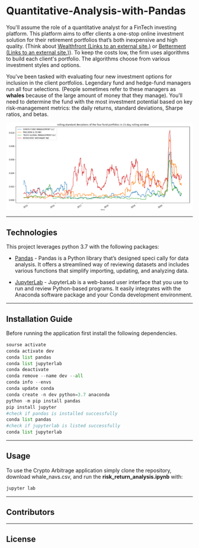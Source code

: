# Quantitative-Analysis-with-Pandas

You'll assume the role of a quantitative analyst for a FinTech investing platform. This platform aims to offer clients a one-stop online investment solution for their retirement portfolios that’s both inexpensive and high quality. (Think about [Wealthfront (Links to an external site.)](https://www.wealthfront.com/) or [Betterment (Links to an external site.)](https://www.betterment.com/)). To keep the costs low, the firm uses algorithms to build each client's portfolio. The algorithms choose from various investment styles and options.

You've been tasked with evaluating four new investment options for inclusion in the client portfolios. Legendary fund and hedge-fund managers run all four selections. (People sometimes refer to these managers as **whales** because of the large amount of money that they manage). You’ll need to determine the fund with the most investment potential based on key risk-management metrics: the daily returns, standard deviations, Sharpe ratios, and betas.

![std_portfolios_rolling_window](Images/std_portfolios_rolling_window.png)



---

## Technologies

This project leverages python 3.7 with the following packages:

* [Pandas](https://pandas.pydata.org/) - Pandas is a Python library that’s designed speci cally for data analysis. It offers a streamlined way of reviewing datasets and includes
  various functions that simplify importing, updating, and analyzing data.

* [JupyterLab](https://jupyter.org/) - JupyterLab is a web-based user interface that you use to run and review Python-based programs. It easily integrates with the Anaconda
  software package and your Conda development environment.

---

## Installation Guide

Before running the application first install the following dependencies.

```python
sourse activate 
conda activate dev
conda list pandas
conda list jupyterlab
conda deactivate
conda remove --name dev --all
conda info --envs
conda update conda
conda create -n dev python=3.7 anaconda
python -m pip install pandas
pip install jupyter 
#check if pandas is installed successfully
conda list pandas
#check if jupyterlab is listed successfully
conda list jupyterlab
```

---

## Usage

To use the Crypto Arbitrage application simply clone the repository, download whale_navs.csv,   and run the **risk_return_analysis.ipynb** with:

```python
jupyter lab
```

---

## Contributors


---

## License